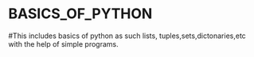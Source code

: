 # BASICS_OF_PYTHON
#This includes basics of python as such lists, tuples,sets,dictonaries,etc with the help of simple programs. 
